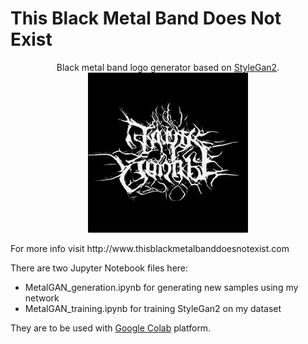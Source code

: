 # This Black Metal Band Does Not Exist
<p align="center">
  Black metal band logo generator based on <a href="https://github.com/NVlabs/stylegan2">StyleGan2</a>. <br>
<img src="./sample.png">
</p>
For more info visit http://www.thisblackmetalbanddoesnotexist.com


There are two Jupyter Notebook files here:

- MetalGAN_generation.ipynb for generating new samples using my network
- MetalGAN_training.ipynb for training StyleGan2 on my dataset


They are to be used with [Google Colab](https://colab.research.google.com) platform.
